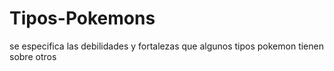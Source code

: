# Tipos-Pokemons
se especifica las debilidades y fortalezas que algunos tipos pokemon tienen sobre otros 
